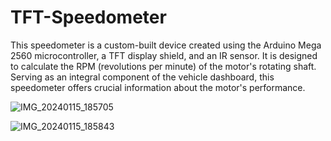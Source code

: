 # TFT-Speedometer
This speedometer is a custom-built device created using the Arduino Mega 2560 microcontroller, a TFT display shield, and an IR sensor. It is designed to calculate the RPM (revolutions per minute) of the motor's rotating shaft. Serving as an integral component of the vehicle dashboard, this speedometer offers crucial information about the motor's performance.

![IMG_20240115_185705](https://github.com/bazingamofos/TFT-Speedometer/assets/69231405/9d801733-9ed4-4495-9478-84a6b60c1791)

![IMG_20240115_185843](https://github.com/bazingamofos/TFT-Speedometer/assets/69231405/552a1dee-f527-4633-b7de-26f0f3ab7b9e)
